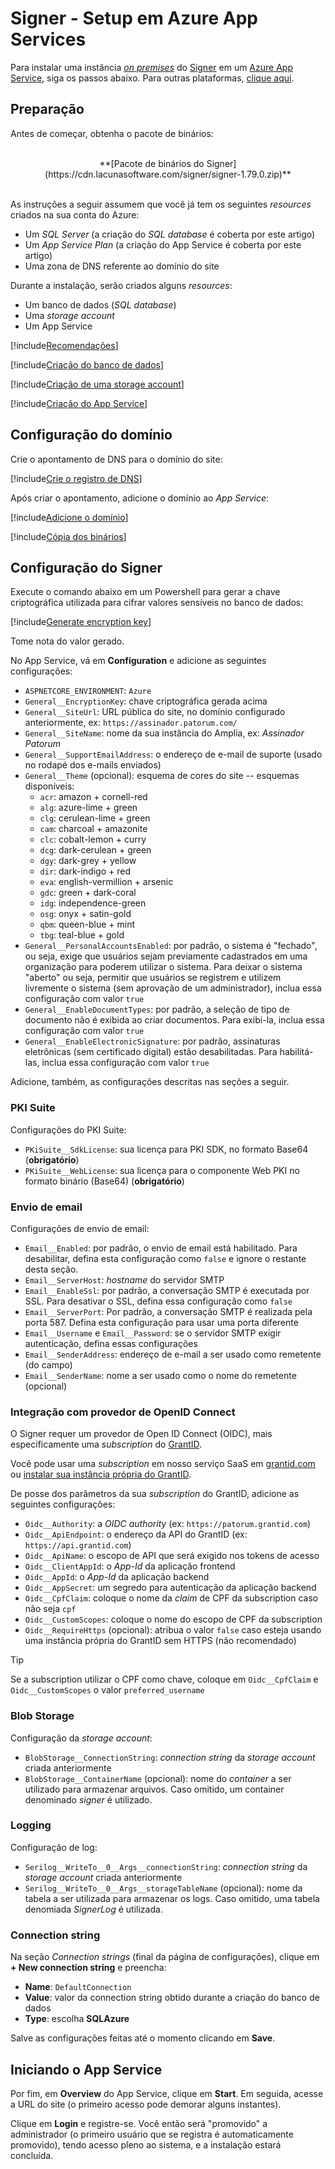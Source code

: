 ﻿# Signer - Setup em Azure App Services

Para instalar uma instância [*on premises*](../index.md) do [Signer](../../index.md) em um [Azure App Service](https://docs.microsoft.com/azure/app-service/overview),
siga os passos abaixo. Para outras plataformas, [clique aqui](../index.md).

<!--
[!include[Veja o planejamento](../includes/see-planning.md)]
-->

## Preparação

Antes de começar, obtenha o pacote de binários:

<br />
<center>
**[Pacote de binários do Signer](https://cdn.lacunasoftware.com/signer/signer-1.79.0.zip)**
</center>
<br />

As instruções a seguir assumem que você já tem os seguintes *resources* criados na sua conta do Azure:

* Um *SQL Server* (a criação do *SQL database* é coberta por este artigo)
* Um *App Service Plan* (a criação do App Service é coberta por este artigo)
* Uma zona de DNS referente ao domínio do site

Durante a instalação, serão criados alguns *resources*:

* Um banco de dados (*SQL database*)
* Uma *storage account*
* Um App Service

[!include[Recomendações](../../../includes/azure/prep-recommendations.md)]

[!include[Criação do banco de dados](../../../includes/azure/create-database.md)]

[!include[Criação de uma storage account](../../../includes/azure/create-storage.md)]

[!include[Criação do App Service](../../../includes/azure/create-webapp.md)]

## Configuração do domínio

Crie o apontamento de DNS para o domínio do site:

[!include[Crie o registro de DNS](../../../includes/azure/create-dns-record.md)]

Após criar o apontamento, adicione o domínio ao *App Service*:

[!include[Adicione o domínio](../../../includes/azure/add-custom-domain.md)]

[!include[Cópia dos binários](../../../includes/azure/deploy.md)]

## Configuração do Signer

Execute o comando abaixo em um Powershell para gerar a chave criptográfica utilizada para cifrar valores sensíveis no banco de dados:

[!include[Generate encryption key](../../../../../includes/windows/gen-encryption-key.md)]

Tome nota do valor gerado.

No App Service, vá em **Configuration** e adicione as seguintes configurações:

* `ASPNETCORE_ENVIRONMENT`: `Azure`
* `General__EncryptionKey`: chave criptográfica gerada acima
* `General__SiteUrl`: URL pública do site, no domínio configurado anteriormente, ex: `https://assinador.patorum.com/`
* `General__SiteName`: nome da sua instância do Amplia, ex: *Assinador Patorum*
* `General__SupportEmailAddress`: o endereço de e-mail de suporte (usado no rodapé dos e-mails enviados)
* `General__Theme` (opcional): esquema de cores do site -- esquemas disponíveis:
  * `acr`: amazon + cornell-red
  * `alg`: azure-lime + green
  * `clg`: cerulean-lime + green
  * `cam`: charcoal + amazonite
  * `clc`: cobalt-lemon + curry
  * `dcg`: dark-cerulean + green
  * `dgy`: dark-grey + yellow
  * `dir`: dark-indigo + red
  * `eva`: english-vermillion + arsenic
  * `gdc`: green + dark-coral
  * `idg`: independence-green
  * `osg`: onyx + satin-gold
  * `qbm`: queen-blue + mint
  * `tbg`: teal-blue + gold
* `General__PersonalAccountsEnabled`: por padrão, o sistema é "fechado", ou seja, exige que usuários sejam previamente cadastrados em uma organização para poderem utilizar o sistema.
  Para deixar o sistema "aberto" ou seja, permitir que usuários se registrem e utilizem livremente o sistema (sem aprovação de um administrador), inclua essa configuração com valor `true`
* `General__EnableDocumentTypes`: por padrão, a seleção de tipo de documento não é exibida ao criar documentos. Para exibi-la, inclua essa configuração com valor `true`
* `General__EnableElectronicSignature`: por padrão, assinaturas eletrônicas (sem certificado digital) estão desabilitadas. Para habilitá-las, inclua essa configuração com valor `true`

Adicione, também, as configurações descritas nas seções a seguir.

### PKI Suite

Configurações do PKI Suite:

  * `PKiSuite__SdkLicense`: sua licença para PKI SDK, no formato Base64 (**obrigatório**)
  * `PKiSuite__WebLicense`: sua licença para o componente Web PKI no formato binário (Base64) (**obrigatório**)

### Envio de email

Configurações de envio de email:

  * `Email__Enabled`: por padrão, o envio de email está habilitado. Para desabilitar, defina esta configuração como `false` e ignore o restante desta seção.
  * `Email__ServerHost`: *hostname* do servidor SMTP
  * `Email__EnableSsl`: por padrão, a conversação SMTP é executada por SSL. Para desativar o SSL, defina essa configuração como `false`
  * `Email__ServerPort`: Por padrão, a conversação SMTP é realizada pela porta 587. Defina esta configuração para usar uma porta diferente
  * `Email__Username` e `Email__Password`: se o servidor SMTP exigir autenticação, defina essas configurações
  * `Email__SenderAddress`: endereço de e-mail a ser usado como remetente (do campo)
  * `Email__SenderName`: nome a ser usado como o nome do remetente (opcional)

### Integração com provedor de OpenID Connect

O Signer requer um provedor de Open ID Connect (OIDC), mais especificamente uma *subscription* do [GrantID](../../../grant-id/index.md).

Você pode usar uma *subscription* em nosso serviço SaaS em [grantid.com](https://grantid.com/) ou [instalar sua instância própria do GrantID](../../../grant-id/on-premises/index.md).

<!--
> [!TIP]
> On Docker, see [Using a stack with GrantID](docker/internal-grantid.md) to install both Amplia and GrantID on the same stack
-->

De posse dos parâmetros da sua *subscription* do GrantID, adicione as seguintes configurações:

* `Oidc__Authority`: a *OIDC authority* (ex: `https://patorum.grantid.com`)
* `Oidc__ApiEndpoint`: o endereço da API do GrantID (ex: `https://api.grantid.com`)
* `Oidc__ApiName`: o escopo de API que será exigido nos tokens de acesso
* `Oidc__ClientAppId`: o *App-Id* da aplicação frontend
* `Oidc__AppId`: o *App-Id* da aplicação backend
* `Oidc__AppSecret`: um segredo para autenticação da aplicação backend
* `Oidc__CpfClaim`: coloque o nome da *claim* de CPF da subscription caso não seja `cpf`
* `Oidc__CustomScopes`: coloque o nome do escopo de CPF da subscription
* `Oidc__RequireHttps` (opcional): atribua o valor `false` caso esteja usando uma instância própria do GrantID sem HTTPS (não recomendado)

> [!TIP]
> Se a subscription utilizar o CPF como chave, coloque em `Oidc__CpfClaim` e `Oidc__CustomScopes` o valor `preferred_username`

### Blob Storage

Configuração da *storage account*:

* `BlobStorage__ConnectionString`: *connection string* da *storage account* criada anteriormente
* `BlobStorage__ContainerName` (opcional): nome do *container* a ser utilizado para armazenar arquivos. Caso omitido, um container denominado *signer* é utilizado.

### Logging

Configuração de log:

* `Serilog__WriteTo__0__Args__connectionString`: *connection string* da *storage account* criada anteriormente
* `Serilog__WriteTo__0__Args__storageTableName` (opcional): nome da tabela a ser utilizada para armazenar os logs. Caso omitido, uma tabela denomiada *SignerLog* é utilizada.

### Connection string

Na seção *Connection strings* (final da página de configurações), clique em **+ New connection string** e preencha:

* **Name**: `DefaultConnection`
* **Value**: valor da connection string obtido durante a criação do banco de dados
* **Type**: escolha **SQLAzure**

Salve as configurações feitas até o momento clicando em **Save**.

## Iniciando o App Service

Por fim, em **Overview** do App Service, clique em **Start**. Em seguida, acesse a URL do site (o primeiro acesso pode demorar alguns instantes).

Clique em **Login** e registre-se. Você então será "promovido" a administrador (o primeiro usuário que se registra é automaticamente promovido),
tendo acesso pleno ao sistema, e a instalação estará concluída.

<!--
## Veja também

* [Atualização do Amplia em Azure App Services](update.md)
* [Resolução de problemas](troubleshoot/index.md)
-->
